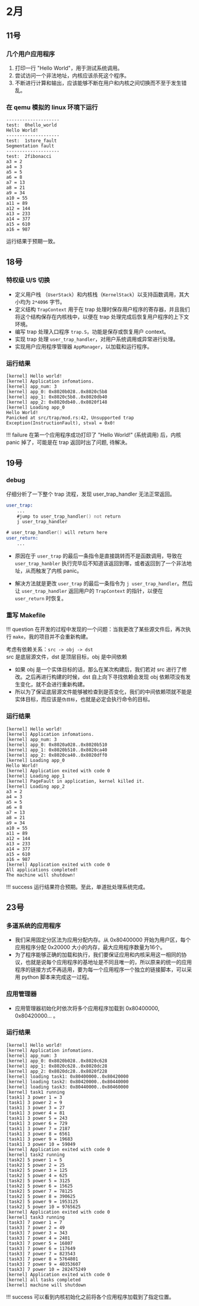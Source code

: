 # 2月

## 11号
### 几个用户应用程序
1. 打印一行 "Hello World"，用于测试系统调用。
2. 尝试访问一个非法地址，内核应该杀死这个程序。
3. 不断进行计算和输出，应该能够不断在用户和内核之间切换而不至于发生错乱。

### 在 qemu 模拟的 linux 环境下运行
```
--------------------
test:  0hello_world
Hello World!
--------------------
test:  1store_fault
Segmentation fault
--------------------
test:  2fibonacci
a3 = 2
a4 = 3
a5 = 5
a6 = 8
a7 = 13
a8 = 21
a9 = 34
a10 = 55
a11 = 89
a12 = 144
a13 = 233
a14 = 377
a15 = 610
a16 = 987
```
运行结果于预期一致。

## 18号

### 特权级 U/S 切换
- 定义用户栈 （`UserStack`）和内核栈（`KernelStack`）以支持函数调用，其大小均为 `2*4096` 字节。
- 定义结构 `TrapContext` 用于在 trap 处理时保存用户程序的寄存器，并且我们将这个结构保存在内核栈中，以便在 trap 处理完成后恢复用户程序的上下文环境。
- 编写 trap 处理入口程序 `trap.S`，功能是保存或恢复用户 context。
- 实现 trap 处理 `user_trap_handler`，对用户系统调用或异常进行处理。
- 实现用户应用程序管理器 `AppManager`，以加载和运行程序。

### 运行结果
```
[kernel] Hello world!
[kernel] Application infomations.
[kernel] app_num: 3
[kernel] app_0: 0x8020b028..0x8020c5b8
[kernel] app_1: 0x8020c5b8..0x8020db40
[kernel] app_2: 0x8020db40..0x8020f148
[kernel] Loading app_0
Hello World!
Panicked at src/trap/mod.rs:42, Unsupported trap Exception(InstructionFault), stval = 0x0!
```
!!! failure
	在第一个应用程序成功打印了 "Hello World!" (系统调用) 后，内核 panic 掉了，可能是在 trap 返回时出了问题, 待解决。

## 19号

### debug
仔细分析了一下整个 trap 流程，发现 user_trap_handler 无法正常返回。
```asm
user_trap:
	...
	#jump to user_trap_handler() not return
	j user_trap_handler

# user_trap_handler() will return here
user_return:
	...
```

- 原因在于 `user_trap` 的最后一条指令是直接跳转而不是函数调用，导致在 `user_trap_hanbler` 执行完毕后不知道该返回到哪，或者返回到了一个非法地址，从而触发了内核 panic。  

- 解决方法就是更改 `user_trap` 的最后一条指令为 `j user_trap_handler`。然后让 `user_trap_handler` 返回用户的 `TrapContext` 的指针，以便在 `user_return` 时恢复。

### 重写 Makefile
!!! question
	在开发的过程中发现的一个问题：当我更改了某些源文件后，再次执行 `make`，我的项目并不会重新构建。

考虑有依赖关系：`src -> obj -> dst`  
src 是底层源文件，dst 是顶层目标，obj 是中间依赖  

- 如果 obj 是一个实体目标的话，那么在某次构建后，我们若对 src 进行了修改。之后再进行构建的时候，dst 自上向下寻找依赖会发现 obj 依赖项没有发生变化，就不会进行重新构建。
- 所以为了保证底层源文件能够被检查到是否变化，我们的中间依赖项就不能是实体目标，而应该是`伪目标`，也就是必定会执行命令的目标。

### 运行结果
```
[kernel] Hello world!
[kernel] Application infomations.
[kernel] app_num: 3
[kernel] app_0: 0x8020a028..0x8020b510
[kernel] app_1: 0x8020b510..0x8020ca40
[kernel] app_2: 0x8020ca40..0x8020dff0
[kernel] Loading app_0
Hello World!
[kernel] Application exited with code 0
[kernel] Loading app_1
[kernel] PageFault in application, kernel killed it.
[kernel] Loading app_2
a3 = 2
a4 = 3
a5 = 5
a6 = 8
a7 = 13
a8 = 21
a9 = 34
a10 = 55
a11 = 89
a12 = 144
a13 = 233
a14 = 377
a15 = 610
a16 = 987
[kernel] Application exited with code 0
All applications completed!
The machine will shutdown!
```
!!! success
	运行结果符合预期。至此，单道批处理系统完成。

## 23号

### 多道系统的应用程序
- 我们采用固定分区法为应用分配内存。从 0x80400000 开始为用户区，每个应用程序分配 0x20000 大小的内存，最大应用程序数量为16个。  
- 为了程序能够正确的加载和执行，我们要保证应用和内核采用这一相同的协议，也就是说每个应用程序的基地址是不同且唯一的，所以原来的统一的应用程序的链接方式不再适用，要为每一个应用程序一个独立的链接脚本，可以采用 python 脚本来完成这一过程。

### 应用管理器
- 应用管理器初始化时依次将多个应用程序加载到 0x80400000, 0x80420000... 。

### 运行结果
```
[kernel] Hello world!
[kernel] Application infomations.
[kernel] app_num: 3
[kernel] app_0: 0x8020b028..0x8020c628
[kernel] app_1: 0x8020c628..0x8020dc28
[kernel] app_2: 0x8020dc28..0x8020f228
[kernel] loading task1: 0x80400000..0x80420000
[kernel] loading task2: 0x80420000..0x80440000
[kernel] loading task3: 0x80440000..0x80460000
[kernel] task1 running
[task1] 3 power 1 = 3
[task1] 3 power 2 = 9
[task1] 3 power 3 = 27
[task1] 3 power 4 = 81
[task1] 3 power 5 = 243
[task1] 3 power 6 = 729
[task1] 3 power 7 = 2187
[task1] 3 power 8 = 6561
[task1] 3 power 9 = 19683
[task1] 3 power 10 = 59049
[kernel] Application exited with code 0
[kernel] task2 running
[task2] 5 power 1 = 5
[task2] 5 power 2 = 25
[task2] 5 power 3 = 125
[task2] 5 power 4 = 625
[task2] 5 power 5 = 3125
[task2] 5 power 6 = 15625
[task2] 5 power 7 = 78125
[task2] 5 power 8 = 390625
[task2] 5 power 9 = 1953125
[task2] 5 power 10 = 9765625
[kernel] Application exited with code 0
[kernel] task3 running
[task3] 7 power 1 = 7
[task3] 7 power 2 = 49
[task3] 7 power 3 = 343
[task3] 7 power 4 = 2401
[task3] 7 power 5 = 16807
[task3] 7 power 6 = 117649
[task3] 7 power 7 = 823543
[task3] 7 power 8 = 5764801
[task3] 7 power 9 = 40353607
[task3] 7 power 10 = 282475249
[kernel] Application exited with code 0
[kernel] all tasks completed
[kernel] machine will shutdown
```
!!! success
	可以看到内核初始化之前将各个应用程序加载到了指定位置。